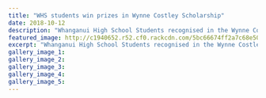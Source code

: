 ```yaml
---
title: "WHS students win prizes in Wynne Costley Scholarship"
date: 2018-10-12
description: "Whanganui High School Students recognised in the Wynne Costley Research Scholarship Awards..."
featured_image: http://c1940652.r52.cf0.rackcdn.com/5bc66674ff2a7c68e5000473/Jemma-photos-of-girls-winning-320-Nat-Council-of-Women-oct-2018.jpg
excerpt: "Whanganui High School Students recognised in the Wynne Costley Research Scholarship Awards."
gallery_image_1: 
gallery_image_2: 
gallery_image_3: 
gallery_image_4: 
gallery_image_5: 
---
```

